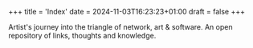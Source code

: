 +++
title = 'Index'
date = 2024-11-03T16:23:23+01:00
draft = false
+++

Artist's journey into the triangle of network, art & software.
An open repository of links, thoughts and knowledge.
